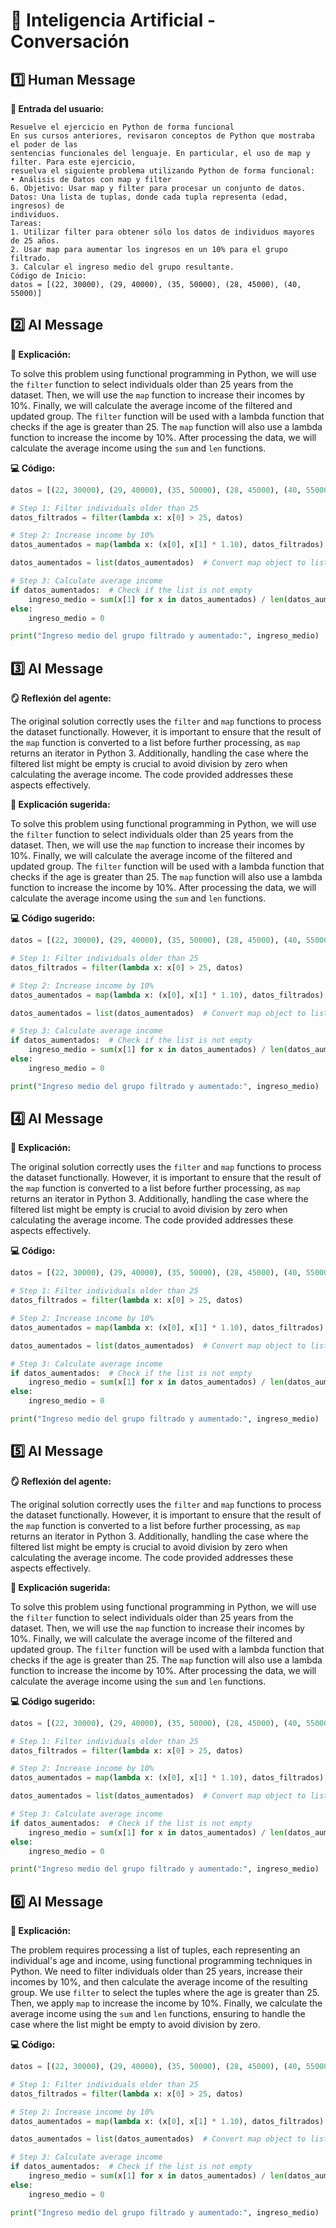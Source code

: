 # 🧠 **Inteligencia Artificial - Conversación**

## 1️⃣ Human Message

**🧑 Entrada del usuario:**

```
Resuelve el ejercicio en Python de forma funcional
En sus cursos anteriores, revisaron conceptos de Python que mostraba el poder de las
sentencias funcionales del lenguaje. En particular, el uso de map y filter. Para este ejercicio,
resuelva el siguiente problema utilizando Python de forma funcional:
• Análisis de Datos con map y filter
6. Objetivo: Usar map y filter para procesar un conjunto de datos.
Datos: Una lista de tuplas, donde cada tupla representa (edad, ingresos) de
individuos.
Tareas:
1. Utilizar filter para obtener sólo los datos de individuos mayores de 25 años.
2. Usar map para aumentar los ingresos en un 10% para el grupo filtrado.
3. Calcular el ingreso medio del grupo resultante.
Código de Inicio:
datos = [(22, 30000), (29, 40000), (35, 50000), (28, 45000), (40, 55000)]
```

## 2️⃣ AI Message

**🧠 Explicación:**

To solve this problem using functional programming in Python, we will use the `filter` function to select individuals older than 25 years from the dataset. Then, we will use the `map` function to increase their incomes by 10%. Finally, we will calculate the average income of the filtered and updated group. The `filter` function will be used with a lambda function that checks if the age is greater than 25. The `map` function will also use a lambda function to increase the income by 10%. After processing the data, we will calculate the average income using the `sum` and `len` functions.

**💻 Código:**

```python
datos = [(22, 30000), (29, 40000), (35, 50000), (28, 45000), (40, 55000)]

# Step 1: Filter individuals older than 25
datos_filtrados = filter(lambda x: x[0] > 25, datos)

# Step 2: Increase income by 10%
datos_aumentados = map(lambda x: (x[0], x[1] * 1.10), datos_filtrados)

datos_aumentados = list(datos_aumentados)  # Convert map object to list for further processing

# Step 3: Calculate average income
if datos_aumentados:  # Check if the list is not empty
    ingreso_medio = sum(x[1] for x in datos_aumentados) / len(datos_aumentados)
else:
    ingreso_medio = 0

print("Ingreso medio del grupo filtrado y aumentado:", ingreso_medio)
```
## 3️⃣ AI Message

**🪞 Reflexión del agente:**

The original solution correctly uses the `filter` and `map` functions to process the dataset functionally. However, it is important to ensure that the result of the `map` function is converted to a list before further processing, as `map` returns an iterator in Python 3. Additionally, handling the case where the filtered list might be empty is crucial to avoid division by zero when calculating the average income. The code provided addresses these aspects effectively.

**🧠 Explicación sugerida:**

To solve this problem using functional programming in Python, we will use the `filter` function to select individuals older than 25 years from the dataset. Then, we will use the `map` function to increase their incomes by 10%. Finally, we will calculate the average income of the filtered and updated group. The `filter` function will be used with a lambda function that checks if the age is greater than 25. The `map` function will also use a lambda function to increase the income by 10%. After processing the data, we will calculate the average income using the `sum` and `len` functions.

**💻 Código sugerido:**

```python
datos = [(22, 30000), (29, 40000), (35, 50000), (28, 45000), (40, 55000)]

# Step 1: Filter individuals older than 25
datos_filtrados = filter(lambda x: x[0] > 25, datos)

# Step 2: Increase income by 10%
datos_aumentados = map(lambda x: (x[0], x[1] * 1.10), datos_filtrados)

datos_aumentados = list(datos_aumentados)  # Convert map object to list for further processing

# Step 3: Calculate average income
if datos_aumentados:  # Check if the list is not empty
    ingreso_medio = sum(x[1] for x in datos_aumentados) / len(datos_aumentados)
else:
    ingreso_medio = 0

print("Ingreso medio del grupo filtrado y aumentado:", ingreso_medio)
```
## 4️⃣ AI Message

**🧠 Explicación:**

The original solution correctly uses the `filter` and `map` functions to process the dataset functionally. However, it is important to ensure that the result of the `map` function is converted to a list before further processing, as `map` returns an iterator in Python 3. Additionally, handling the case where the filtered list might be empty is crucial to avoid division by zero when calculating the average income. The code provided addresses these aspects effectively.

**💻 Código:**

```python
datos = [(22, 30000), (29, 40000), (35, 50000), (28, 45000), (40, 55000)]

# Step 1: Filter individuals older than 25
datos_filtrados = filter(lambda x: x[0] > 25, datos)

# Step 2: Increase income by 10%
datos_aumentados = map(lambda x: (x[0], x[1] * 1.10), datos_filtrados)

datos_aumentados = list(datos_aumentados)  # Convert map object to list for further processing

# Step 3: Calculate average income
if datos_aumentados:  # Check if the list is not empty
    ingreso_medio = sum(x[1] for x in datos_aumentados) / len(datos_aumentados)
else:
    ingreso_medio = 0

print("Ingreso medio del grupo filtrado y aumentado:", ingreso_medio)
```
## 5️⃣ AI Message

**🪞 Reflexión del agente:**

The original solution correctly uses the `filter` and `map` functions to process the dataset functionally. However, it is important to ensure that the result of the `map` function is converted to a list before further processing, as `map` returns an iterator in Python 3. Additionally, handling the case where the filtered list might be empty is crucial to avoid division by zero when calculating the average income. The code provided addresses these aspects effectively.

**🧠 Explicación sugerida:**

To solve this problem using functional programming in Python, we will use the `filter` function to select individuals older than 25 years from the dataset. Then, we will use the `map` function to increase their incomes by 10%. Finally, we will calculate the average income of the filtered and updated group. The `filter` function will be used with a lambda function that checks if the age is greater than 25. The `map` function will also use a lambda function to increase the income by 10%. After processing the data, we will calculate the average income using the `sum` and `len` functions.

**💻 Código sugerido:**

```python
datos = [(22, 30000), (29, 40000), (35, 50000), (28, 45000), (40, 55000)]

# Step 1: Filter individuals older than 25
datos_filtrados = filter(lambda x: x[0] > 25, datos)

# Step 2: Increase income by 10%
datos_aumentados = map(lambda x: (x[0], x[1] * 1.10), datos_filtrados)

datos_aumentados = list(datos_aumentados)  # Convert map object to list for further processing

# Step 3: Calculate average income
if datos_aumentados:  # Check if the list is not empty
    ingreso_medio = sum(x[1] for x in datos_aumentados) / len(datos_aumentados)
else:
    ingreso_medio = 0

print("Ingreso medio del grupo filtrado y aumentado:", ingreso_medio)
```
## 6️⃣ AI Message

**🧠 Explicación:**

The problem requires processing a list of tuples, each representing an individual's age and income, using functional programming techniques in Python. We need to filter individuals older than 25 years, increase their incomes by 10%, and then calculate the average income of the resulting group. We use `filter` to select the tuples where the age is greater than 25. Then, we apply `map` to increase the income by 10%. Finally, we calculate the average income using the `sum` and `len` functions, ensuring to handle the case where the list might be empty to avoid division by zero.

**💻 Código:**

```python
datos = [(22, 30000), (29, 40000), (35, 50000), (28, 45000), (40, 55000)]

# Step 1: Filter individuals older than 25
datos_filtrados = filter(lambda x: x[0] > 25, datos)

# Step 2: Increase income by 10%
datos_aumentados = map(lambda x: (x[0], x[1] * 1.10), datos_filtrados)

datos_aumentados = list(datos_aumentados)  # Convert map object to list for further processing

# Step 3: Calculate average income
if datos_aumentados:  # Check if the list is not empty
    ingreso_medio = sum(x[1] for x in datos_aumentados) / len(datos_aumentados)
else:
    ingreso_medio = 0

print("Ingreso medio del grupo filtrado y aumentado:", ingreso_medio)
```
